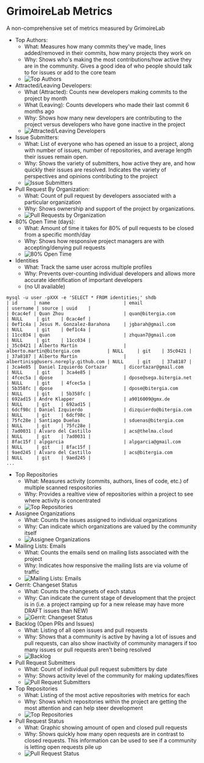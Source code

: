 # GrimoireLab Metrics

A non-comprehensive set of metrics measured by GrimoireLab

* Top Authors:
  * What: Measures how many commits they've made, lines added/removed in their commits, how many projects they work on
  * Why: Shows who's making the most contributions/how active they are in the community. Gives a good idea of who people should talk to for issues or add to the core team
  * ![Top Authors](https://github.com/b-hodges/grimoirelab-roadmap/blob/master/Top%20Authors.PNG)
* Attracted/Leaving Developers:
  * What (Attracted): Counts new developers making commits to the project by month
  * What (Leaving): Counts developers who made their last commit 6 months ago
  * Why: Shows how many new developers are contributing to the project versus developers who have gone inactive in the project
  * ![Attracted/Leaving Developers](https://github.com/b-hodges/grimoirelab-roadmap/blob/master/attracted_inactive.PNG)
* Issue Submitters:
  * What: List of everyone who has opened an issue to a project, along with number of issues, number of repositories, and average length their issues remain open.
  * Why: Shows the variety of submitters, how active they are, and how quickly their issues are resolved. Indicates the variety of perspectives and opinions contributing to the project
  * ![Issue Submitters](https://github.com/b-hodges/grimoirelab-roadmap/blob/master/issue_submitters.PNG)
* Pull Request By Organization:
  * What: Count of pull request by developers associated with a particular organization
  * Why: Shows ownership and support of the project by organizations.
  * ![Pull Requests by Organization](https://github.com/b-hodges/grimoirelab-roadmap/blob/master/pull_req_org.PNG)
* 80% Open Time (days):
  * What: Amount of time it takes for 80% of pull requests to be closed from a specific month/day
  * Why: Shows how responsive project managers are with accepting/denying pull requests
  * ![80% Open Time](https://github.com/b-hodges/grimoirelab-roadmap/blob/master/80_percent_open_time.PNG)
* Identities
  * What: Track the same user across multiple profiles
  * Why: Prevents over-counting individual developers and allows more accurate identification of important developers
  * (no UI available)
```
mysql -u user -pXXX -e 'SELECT * FROM identities;' shdb
| id      | name                           | email                                | username | source | uuid    |
| 0cac4ef | Quan Zhou                      | quan@bitergia.com                    | NULL     | git    | 0cac4ef |
| 0ef1c4a | Jesus M. Gonzalez-Barahona     | jgbarah@gmail.com                    | NULL     | git    | 0ef1c4a |
| 11cc034 | quan                           | zhquan7@gmail.com                    | NULL     | git    | 11cc034 |
| 35c0421 | Alberto Martín                 | alberto.martin@bitergia.com          | NULL     | git    | 35c0421 |
| 37a8187 | Alberto Martín                 | albertinisg@users.noreply.github.com | NULL     | git    | 37a8187 |
| 3ca4e85 | Daniel Izquierdo Cortazar      | dicortazar@gmail.com                 | NULL     | git    | 3ca4e85 |
| 4fcec5a | dpose                          | dpose@sega.bitergia.net              | NULL     | git    | 4fcec5a |
| 5b358fc | dpose                          | dpose@bitergia.com                   | NULL     | git    | 5b358fc |
| 692ad15 | Andre Klapper                  | a9016009@gmx.de                      | NULL     | git    | 692ad15 |
| 6dcf98c | Daniel Izquierdo               | dizquierdo@bitergia.com              | NULL     | git    | 6dcf98c |
| 75fc28e | Santiago Dueñas                | sduenas@bitergia.com                 | NULL     | git    | 75fc28e |
| 7ad0031 | Alvaro del Castillo            | acs@thelma.cloud                     | NULL     | git    | 7ad0031 |
| 8fac15f | alpgarcia                      | alpgarcia@gmail.com                  | NULL     | git    | 8fac15f |
| 9aed245 | Alvaro del Castillo            | acs@bitergia.com                     | NULL     | git    | 9aed245 |
...
```
* Top Repositories
  * What: Measures activity (commits, authors, lines of code, etc.) of multiple scanned respositories
  * Why: Provides a realtive view of repositories within a project to see where activity is concentrated
  * ![Top Repositories](images/top-repos.png)
* Assignee Organizations
  * What: Counts the issues assigned to individual organizations
  * Why: Can indicate which organizations are valued by the community itself
  * ![Assignee Organizations](images/assignee-orgs.png)
* Mailing Lists: Emails
  * What: Counts the emails send on mailing lists associated with the project
  * Why: Indicates how responsive the mailing lists are via volume of traffic
  * ![Mailing Lists: Emails](images/mailing-lists.png)
* Gerrit: Changeset Status
  * What: Counts the changesets of each status
  * Why: Can indicate the current stage of development that the project is in (i.e. a project ramping up for a new release may have more DRAFT issues than NEW)
  * ![Gerrit: Changeset Status](images/gerrit-status.png)
* Backlog (Open PRs and Issues)
  * What: Listing of all open issues and pull requests
  * Why: Shows that a community is active by having a lot of issues and pull requests, can also show inactivity of community managers if too many issues or pull requests aren't being resolved
  * ![Backlog](https://github.com/b-hodges/grimoirelab-roadmap/blob/master/backlog.PNG)
* Pull Request Submitters
  * What: Count of individual pull request submitters by date
  * Why: Shows activity level of the community for making updates/fixes
  * ![Pull Request Submitters](https://github.com/b-hodges/grimoirelab-roadmap/blob/master/pull_request_submitters.PNG)
* Top Repositories
  * What: Listing of the most active repositories with metrics for each
  * Why: Shows which repositories within the project are getting the most attention and can help steer development
  * ![Top Repositories](https://github.com/b-hodges/grimoirelab-roadmap/blob/master/top_repos.PNG)
* Pull Request Status
  * What: Graphic showing amount of open and closed pull requests
  * Why: Shows quickly how many open requests are in contrast to closed requests. This information can be used to see if a community is letting open requests pile up
  * ![Pull Request Status](https://github.com/b-hodges/grimoirelab-roadmap/blob/master/pull_status.PNG)
